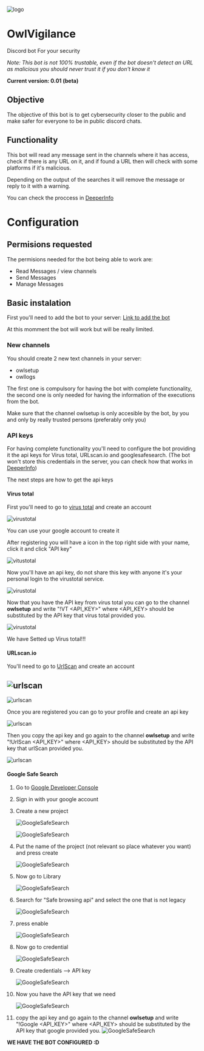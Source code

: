 ![logo](./Images/LogoOwlVigilance.jpg)

# OwlVigilance
Discord bot For your security

*Note: This bot is not 100% trustable, even if the bot doesn't detect an URL as malicious you should never trust it if you don't know it*

**Current version: 0.01 (beta)**
## Objective
The objective of this bot is to get cybersecurity closer to the public and make safer for everyone to be in public discord chats.

## Functionality

This bot will read any message sent in the channels where it has access, check if there is any URL on it, and if found a URL then will check with some platforms if it's malicious.

Depending on the output of the searches it will remove the message or reply to it with a warning.

You can check the proccess in [DeeperInfo](DeeperInfo.md#owlvigilance-work)

# Configuration

## Permisions requested

The permisions needed for the bot being able to work are:

* Read Messages / view channels
* Send Messages
* Manage Messages 

## Basic instalation

First you'll need to add the bot to your server:
[Link to add the bot](https://discord.com/api/oauth2/authorize?client_id=1156270414960541758&permissions=11264&redirect_uri=https%3A%2F%2Fgithub.com%2Ftrilogi77%2FOwlVigilance&scope=bot)

At this momment the bot will work but will be really limited.

### New channels

You should create 2 new text channels in your server:
* owlsetup
* owllogs

The first one is compulsory for having the bot with complete functionality, the second one is only needed for having the information of the executions from the bot.

Make sure that the channel owlsetup is only accesible by the bot, by you and only by really trusted persons (preferably only you)

### API keys

For having complete functionality you'll need to configure the bot providing it the api keys for Virus total, URLscan.io and googlesafesearch. (The bot won't store this credentials in the server, you can check how that works in [DeeperInfo](DeeperInfo.md#how-does-the-bot-get-the-api-keys))

The next steps are how to get the api keys

#### Virus total

First you'll need to go to [virus total](https://www.virustotal.com/) and create an account

![virustotal](Images/virusTotal.png)

You can use your google account to create it

After registering you will have a icon in the top right side with your name, click it and click "API key"

![vitustotal](Images/virusTotal2.png)

Now you'll have an api key, do not share this key with anyone it's your personal login to the virustotal service.

![virustotal](Images/virusTotal3.png)

Now that you have the API key from virus total you can go to the channel **owlsetup** and write "!VT <API_KEY>" where <API_KEY> should be substituted by the API key that virus total provided you.

![virustotal](Images/virusTotal4.png)

We have Setted up Virus total!!!


#### URLscan.io

You'll need to go to [UrlScan](https://urlscan.io/) and create an account

![urlscan](Images/urlscan.png)
-
![urlscan](Images/urlscan2.png)

Once you are registered you can go to your profile and create an api key

![urlscan](Images/urlscan3.png)

Then you copy the api key and go again to the channel **owlsetup** and write "!UrlScan <API_KEY>" where <API_KEY> should be substituted by the API key that urlScan provided you.

![urlscan](Images/urlscan4.png)

#### Google Safe Search

1. Go to [Google Developer Console](https://console.developers.google.com/)
2. Sign in with your google account
3. Create a new project
   
   ![GoogleSafeSearch](Images/googleSafesearch.png)

   ![GoogleSafeSearch](Images/googleSafesearch2.png)
4. Put the name of the project (not relevant so place whatever you want) and press create
   
   ![GoogleSafeSearch](Images/googleSafesearch3.png)
5. Now go to Library
   
   ![GoogleSafeSearch](Images/googleSafesearch4.png)
6. Search for "Safe browsing api" and select the one that is not legacy
   
   ![GoogleSafeSearch](Images/googleSafesearch5.png)
7. press enable
   
   ![GoogleSafeSearch](Images/googleSafesearch6.png)
8. Now go to credential
   
   ![GoogleSafeSearch](Images/googleSafesearch7.png)
9.  Create credentials --> API key
    
    ![GoogleSafeSearch](Images/googleSafesearch8.png)
10. Now you have the API key that we need
    
    ![GoogleSafeSearch](Images/googleSafesearch9.png)

11. copy the api key and go again to the channel **owlsetup** and write "!Google  <API_KEY>" where <API_KEY> should be substituted by the API key that google provided you.
   ![GoogleSafeSearch](Images/googleSafesearch10.png)


**WE HAVE THE BOT CONFIGURED :D**